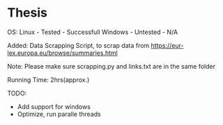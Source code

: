 # Thesis

OS: Linux - Tested - Successfull
    Windows - Untested - N/A 

Added: Data Scrapping Script, to scrap data from  https://eur-lex.europa.eu/browse/summaries.html

Note: Please make sure scrapping.py and links.txt are in the same folder

Running Time: 2hrs(approx.)

TODO: 
* Add support for windows
* Optimize, run paralle threads

